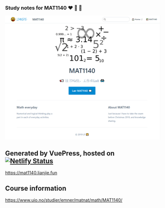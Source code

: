 ### Study notes for MAT1140 :heart: :pencil: :triangular_flag_on_post: 

![mat1140](https://raw.githubusercontent.com/lianjief/vue_mat1140/master/docs/mat1140/home.png)
## Generated by VuePress, hosted on [![Netlify Status](https://api.netlify.com/api/v1/badges/1d7bcdb2-3d24-4837-8029-88d493702090/deploy-status)](https://app.netlify.com/sites/mat1140lianjie-fun/deploys)

https://mat1140.lianjie.fun

## Course information
https://www.uio.no/studier/emner/matnat/math/MAT1140/
